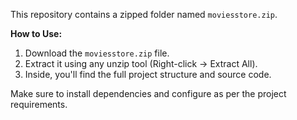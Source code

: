 This repository contains a zipped folder named `moviesstore.zip`.

 **How to Use:**
1. Download the `moviesstore.zip` file.
2. Extract it using any unzip tool (Right-click → Extract All).
3. Inside, you'll find the full project structure and source code.
 
Make sure to install dependencies and configure as per the project requirements.
